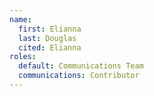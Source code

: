 ```yaml
---
name:
  first: Elianna
  last: Douglas
  cited: Elianna
roles:
  default: Communications Team
  communications: Contributor
---
```

